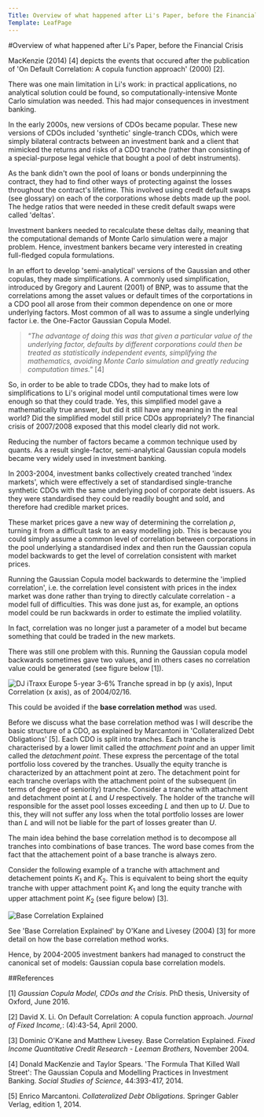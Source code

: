 ```yaml
---
Title: Overview of what happened after Li's Paper, before the Financial Crisis
Template: LeafPage
---
```


#Overview of what happened after Li's Paper, before the Financial Crisis

MacKenzie (2014) [4] depicts the events that occured after the publication of 'On Default Correlation: A copula function approach' (2000) [2]. 

There was one main limitation in Li's work: in practical applications, no analytical solution could be found, so computationally-intensive Monte Carlo simulation was needed. This had major consequences in investment banking.

In the early 2000s, new versions of CDOs became popular. These new versions of CDOs included 'synthetic' single-tranch CDOs, which were simply bilateral contracts between an investment bank and a client that mimicked the returns and risks of a CDO tranche (rather than consisting of a special-purpose legal vehicle that bought a pool of debt instruments).
	
As the bank didn't own the pool of loans or bonds underpinning the contract, they had to find other ways of protecting against the losses throughout the contract's lifetime. This involved using credit default swaps (see glossary) on each of the corporations whose debts made up the pool. The hedge ratios that were needed in these credit default swaps were called 'deltas'.

Investment bankers needed to recalculate these deltas daily, meaning that the computational demands of Monte Carlo simulation were a major problem. Hence, investment bankers became very interested in creating full-fledged copula formulations.
	
In an effort to develop 'semi-analytical' versions of the Gaussian and other copulas, they made simplifications. A commonly used simplification, introduced by Gregory and Laurent (2001) of BNP, was to assume that the correlations among the asset values or default times of the corportations in a CDO pool all arose from their common dependence on one or more underlying factors. Most common of all was to assume a single underlying factor i.e. the One-Factor Gaussian Copula Model. 

>*"The advantage of doing this was that given a particular value of the underlying factor, defaults by different corporations could then be treated as statistically independent events, simplifying the mathematics, avoiding Monte Carlo simulation and greatly reducing computation times."* [4]


So, in order to be able to trade CDOs, they had to make lots of simplifications to Li's original model until computational times were low enough so that they could trade. Yes, this simplified model gave a mathematically true answer, but did it still have any meaning in the real world? Did the simplified model still price CDOs appropriately? The financial crisis of 2007/2008 exposed that this model clearly did not work.

Reducing the number of factors became a common technique used by quants. As a result single-factor, semi-analytical Gaussian copula models became very widely used in investment banking. 

In 2003-2004, investment banks collectively created tranched 'index markets', which were effectively a set of standardised single-tranche synthetic CDOs with the same underlying pool of corporate debt issuers. As they were standardised they could be readily bought and sold, and therefore had credible market prices. 

These market prices gave a new way of determining the correlation $\rho$, turning it from a difficult task to an easy modelling job. This is because you could simply assume a common level of correlation between corporations in the pool underlying a standardised index and then run the Gaussian copula model backwards to get the level of correlation consistent with market prices. 

Running the Gaussian Copula model backwards to determine the 'implied correlation', i.e. the correlation level consistent with prices in the index market was done rather than trying to directly calculate correlation - a model full of difficulties. This was done just as, for example, an options model could be run backwards in order to estimate the implied volatility.

In fact, correlation was no longer just a parameter of a model but became something that could be traded in the new markets.

There was still one problem with this. Running the Gaussian copula model backwards sometimes gave two values, and in others cases no correlation value could be generated (see figure below [1]).

![DJ iTraxx Europe 5-year 3-6\% Tranche spread in bp (y axis), Input Correlation (x axis), as of 2004/02/16.](http://db716.user.srcf.net/eim/media/Figure12.png "DJ iTraxx Europe 5-year 3-6\% Tranche spread in bp (y axis), Input Correlation (x axis), as of 2004/02/16.")

This could be avoided if the **base correlation method** was used. 

Before we discuss what the base correlation method was I will describe the basic structure of a CDO, as explained by Marcantoni in 'Collateralized Debt Obligations' [5].
Each CDO is split into tranches. Each tranche is characterised by a lower limit called the *attachment point* and an upper limit called the *detachment point*. These express the percentage of the total portfolio loss covered by the tranches. Usually the equity tranche is
characterized by an attachment point at zero. The detachment point for each tranche overlaps with the attachment point of the subsequent (in terms of degree of seniority) tranche. Consider a tranche with attachment and detachment point at $L$ and $U$ respectively. The holder of the tranche will responsible for the asset pool losses exceeding $L$ and then up to $U$. Due to this, they will not suffer any loss when the total portfolio losses are lower than $L$ and will not be liable for the part of losses greater than $U$. 

The main idea behind the base correlation method is to decompose all tranches into combinations of base trances. The word base comes from the fact that the attachement point of a base tranche is always zero. 

Consider the following example of a tranche with attachment and detachement points $K_1$ and $K_2$. This is equivalent to being short the equity tranche with upper attachment point $K_1$ and long the equity tranche with upper attachment point $K_2$ (see figure below) [3].

![Base Correlation Explained](http://db716.user.srcf.net/eim/media/Figure13.png "Base Correlation Explained")

See 'Base Correlation Explained' by O'Kane and Livesey (2004) [3] for more detail on how the base correlation method works. 

Hence, by 2004-2005 investment bankers had managed to construct the canonical set of models: Gaussian copula base correlation models. 

##References

[1] *Gaussian Copula Model, CDOs and the Crisis.* PhD thesis, University of Oxford, June 2016.

[2] David X. Li. On Default Correlation: A copula function approach. *Journal of Fixed Income,*: (4):43-54, April 2000.

[3] Dominic O'Kane and Matthew Livesey. Base Correlation Explained. *Fixed Income Quantitative Credit Research - Leeman Brothers,* November 2004. 

[4] Donald MacKenzie and Taylor Spears. 'The Formula That Killed Wall Street': The Gaussian Copula and Modelling Practices in Investment Banking. *Social Studies of Science*, 44:393-417, 2014.

[5] Enrico Marcantoni. *Collateralized Debt Obligations.* Springer Gabler Verlag, edition 1, 2014.
